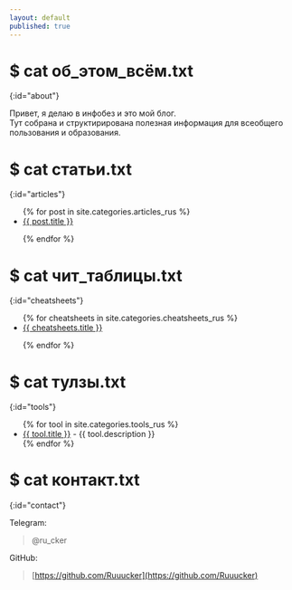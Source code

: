 ```yaml
---
layout: default
published: true
---
```

<title>Rucker :: Security Researcher</title>

# $ cat об_этом_всём.txt
{:id="about"}

Привет, я делаю в инфобез и это мой блог. <br>
Тут собрана и структирирована полезная информация для всеобщего пользования и образования.

# $ cat статьи.txt
{:id="articles"}

<ul>
{% for post in site.categories.articles_rus %}
<li><a href="{{ post.url }}" title="{{ post.description }}">{{ post.title }}</a></li>

{% endfor %}
</ul>

# $ cat чит_таблицы.txt
{:id="cheatsheets"}

<ul>
{% for cheatsheets in site.categories.cheatsheets_rus %}
<li><a href="{{ cheatsheets.url }}" title="{{ cheatsheets.description }}">{{ cheatsheets.title }}</a></li>
 
{% endfor %}
</ul>

# $ cat тулзы.txt
{:id="tools"}

<ul>
{% for tool in site.categories.tools_rus %}
<li><a href="{{ tool.link }}">{{ tool.title }}</a> - {{ tool.description }}</li>
{% endfor %}
</ul>

# $ cat контакт.txt
{:id="contact"}

Telegram:

> @ru_cker

GitHub:

> [https://github.com/Ruuucker](https://github.com/Ruuucker)
